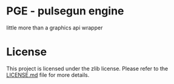 # PGE - pulsegun engine

little more than a graphics api wrapper

# License

This project is licensed under the zlib license. Please refer to the [LICENSE.md](LICENSE.md) file for more details.
